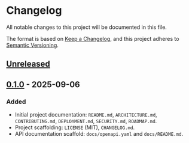 # Changelog

All notable changes to this project will be documented in this file.

The format is based on [Keep a Changelog](https://keepachangelog.com/en/1.1.0/),
and this project adheres to [Semantic Versioning](https://semver.org/spec/v2.0.0.html).

## [Unreleased]

## [0.1.0] - 2025-09-06
### Added
- Initial project documentation: `README.md`, `ARCHITECTURE.md`, `CONTRIBUTING.md`, `DEPLOYMENT.md`, `SECURITY.md`, `ROADMAP.md`.
- Project scaffolding: `LICENSE` (MIT), `CHANGELOG.md`.
- API documentation scaffold: `docs/openapi.yaml` and `docs/README.md`.

[Unreleased]: https://github.com/your-org/athy/compare/v0.1.0...HEAD
[0.1.0]: https://github.com/your-org/athy/releases/tag/v0.1.0
